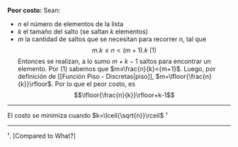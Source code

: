 **Peor costo:**
Sean:
- $n$ el número de elementos de la lista
- $k$ el tamaño del salto (se saltan $k$ elementos)
- $m$ la cantidad de saltos que se necesitan para recorrer n, tal que$$m.k≤n<(m+1).k\text{ (1)}$$
Entonces se realizan, a lo sumo $m+k-1$ saltos para encontrar un elemento.
Por (1) sabemos que $m≤\frac{n}{k}<{m+1}$. Luego, por definición de [[Función Piso - Discretas|piso]], $m=\lfloor{\frac{n}{k}}\rfloor$. Por lo que el peor costo, es $$\lfloor{\frac{n}{k}}\rfloor+k-1$$
***
El costo se minimiza cuando $k=\lceil{\sqrt{n}}\rceil$ ¹
***
¹. [Compared to What?]
